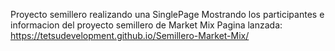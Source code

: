 Proyecto semillero realizando una SinglePage Mostrando los participantes e informacion del proyecto semillero de Market Mix
Pagina lanzada: https://tetsudevelopment.github.io/Semillero-Market-Mix/